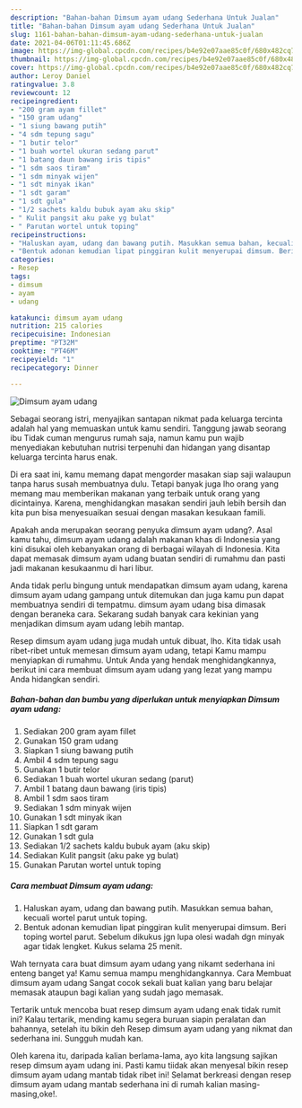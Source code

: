 ```yaml
---
description: "Bahan-bahan Dimsum ayam udang Sederhana Untuk Jualan"
title: "Bahan-bahan Dimsum ayam udang Sederhana Untuk Jualan"
slug: 1161-bahan-bahan-dimsum-ayam-udang-sederhana-untuk-jualan
date: 2021-04-06T01:11:45.686Z
image: https://img-global.cpcdn.com/recipes/b4e92e07aae85c0f/680x482cq70/dimsum-ayam-udang-foto-resep-utama.jpg
thumbnail: https://img-global.cpcdn.com/recipes/b4e92e07aae85c0f/680x482cq70/dimsum-ayam-udang-foto-resep-utama.jpg
cover: https://img-global.cpcdn.com/recipes/b4e92e07aae85c0f/680x482cq70/dimsum-ayam-udang-foto-resep-utama.jpg
author: Leroy Daniel
ratingvalue: 3.8
reviewcount: 12
recipeingredient:
- "200 gram ayam fillet"
- "150 gram udang"
- "1 siung bawang putih"
- "4 sdm tepung sagu"
- "1 butir telor"
- "1 buah wortel ukuran sedang parut"
- "1 batang daun bawang iris tipis"
- "1 sdm saos tiram"
- "1 sdm minyak wijen"
- "1 sdt minyak ikan"
- "1 sdt garam"
- "1 sdt gula"
- "1/2 sachets kaldu bubuk ayam aku skip"
- " Kulit pangsit aku pake yg bulat"
- " Parutan wortel untuk toping"
recipeinstructions:
- "Haluskan ayam, udang dan bawang putih. Masukkan semua bahan, kecuali wortel parut untuk toping."
- "Bentuk adonan kemudian lipat pinggiran kulit menyerupai dimsum. Beri toping wortel parut. Sebelum dikukus jgn lupa olesi wadah dgn minyak agar tidak lengket. Kukus selama 25 menit."
categories:
- Resep
tags:
- dimsum
- ayam
- udang

katakunci: dimsum ayam udang 
nutrition: 215 calories
recipecuisine: Indonesian
preptime: "PT32M"
cooktime: "PT46M"
recipeyield: "1"
recipecategory: Dinner

---
```



![Dimsum ayam udang](https://img-global.cpcdn.com/recipes/b4e92e07aae85c0f/680x482cq70/dimsum-ayam-udang-foto-resep-utama.jpg)

Sebagai seorang istri, menyajikan santapan nikmat pada keluarga tercinta adalah hal yang memuaskan untuk kamu sendiri. Tanggung jawab seorang ibu Tidak cuman mengurus rumah saja, namun kamu pun wajib menyediakan kebutuhan nutrisi terpenuhi dan hidangan yang disantap keluarga tercinta harus enak.

Di era  saat ini, kamu memang dapat mengorder masakan siap saji walaupun tanpa harus susah membuatnya dulu. Tetapi banyak juga lho orang yang memang mau memberikan makanan yang terbaik untuk orang yang dicintainya. Karena, menghidangkan masakan sendiri jauh lebih bersih dan kita pun bisa menyesuaikan sesuai dengan masakan kesukaan famili. 



Apakah anda merupakan seorang penyuka dimsum ayam udang?. Asal kamu tahu, dimsum ayam udang adalah makanan khas di Indonesia yang kini disukai oleh kebanyakan orang di berbagai wilayah di Indonesia. Kita dapat memasak dimsum ayam udang buatan sendiri di rumahmu dan pasti jadi makanan kesukaanmu di hari libur.

Anda tidak perlu bingung untuk mendapatkan dimsum ayam udang, karena dimsum ayam udang gampang untuk ditemukan dan juga kamu pun dapat membuatnya sendiri di tempatmu. dimsum ayam udang bisa dimasak dengan beraneka cara. Sekarang sudah banyak cara kekinian yang menjadikan dimsum ayam udang lebih mantap.

Resep dimsum ayam udang juga mudah untuk dibuat, lho. Kita tidak usah ribet-ribet untuk memesan dimsum ayam udang, tetapi Kamu mampu menyiapkan di rumahmu. Untuk Anda yang hendak menghidangkannya, berikut ini cara membuat dimsum ayam udang yang lezat yang mampu Anda hidangkan sendiri.

<!--inarticleads1-->

##### Bahan-bahan dan bumbu yang diperlukan untuk menyiapkan Dimsum ayam udang:

1. Sediakan 200 gram ayam fillet
1. Gunakan 150 gram udang
1. Siapkan 1 siung bawang putih
1. Ambil 4 sdm tepung sagu
1. Gunakan 1 butir telor
1. Sediakan 1 buah wortel ukuran sedang (parut)
1. Ambil 1 batang daun bawang (iris tipis)
1. Ambil 1 sdm saos tiram
1. Sediakan 1 sdm minyak wijen
1. Gunakan 1 sdt minyak ikan
1. Siapkan 1 sdt garam
1. Gunakan 1 sdt gula
1. Sediakan 1/2 sachets kaldu bubuk ayam (aku skip)
1. Sediakan  Kulit pangsit (aku pake yg bulat)
1. Gunakan  Parutan wortel untuk toping




<!--inarticleads2-->

##### Cara membuat Dimsum ayam udang:

1. Haluskan ayam, udang dan bawang putih. Masukkan semua bahan, kecuali wortel parut untuk toping.
1. Bentuk adonan kemudian lipat pinggiran kulit menyerupai dimsum. Beri toping wortel parut. Sebelum dikukus jgn lupa olesi wadah dgn minyak agar tidak lengket. Kukus selama 25 menit.




Wah ternyata cara buat dimsum ayam udang yang nikamt sederhana ini enteng banget ya! Kamu semua mampu menghidangkannya. Cara Membuat dimsum ayam udang Sangat cocok sekali buat kalian yang baru belajar memasak ataupun bagi kalian yang sudah jago memasak.

Tertarik untuk mencoba buat resep dimsum ayam udang enak tidak rumit ini? Kalau tertarik, mending kamu segera buruan siapin peralatan dan bahannya, setelah itu bikin deh Resep dimsum ayam udang yang nikmat dan sederhana ini. Sungguh mudah kan. 

Oleh karena itu, daripada kalian berlama-lama, ayo kita langsung sajikan resep dimsum ayam udang ini. Pasti kamu tiidak akan menyesal bikin resep dimsum ayam udang mantab tidak ribet ini! Selamat berkreasi dengan resep dimsum ayam udang mantab sederhana ini di rumah kalian masing-masing,oke!.

